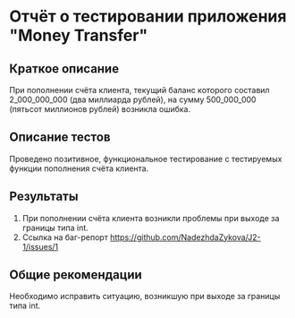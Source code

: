 # Отчёт о тестировании приложения "Money Transfer"

## Краткое описание

При пополнении счёта клиента, текущий баланс которого составил 2_000_000_000 (два миллиарда рублей), на сумму 500_000_000 (пятьсот миллионов рублей) возникла ошибка.


## Описание тестов

Проведено позитивное, функциональное тестирование с тестируемых функции пополнения счёта клиента.

## Результаты

1. При пополнении счёта клиента возникли проблемы при выходе за границы типа int.
2. Ссылка на баг-репорт https://github.com/NadezhdaZykova/J2-1/issues/1

## Общие рекомендации

Необходимо исправить ситуацию, возникшую при выходе за границы типа int.